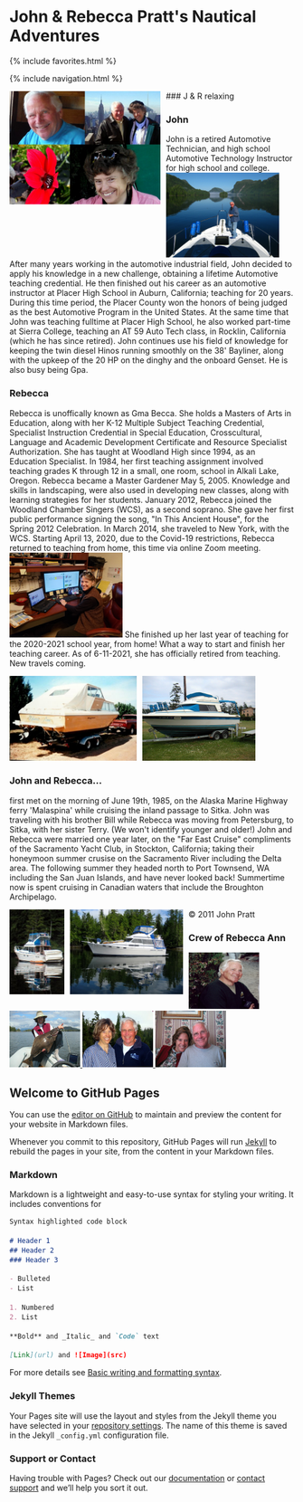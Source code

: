 
# John & Rebecca Pratt's Nautical Adventures

{% include favorites.html %}

{% include navigation.html %}

<link rel="stylesheet" type="text/css" href="anoceanofsky.css" />
<Style type="text/css">
</Style>

<img src="img/NEW/jr_collage.jpg" height="200px" style="float:left;padding-right:10px;">
### J & R relaxing

### John

John is a retired Automotive Technician, and high school Automotive Technology Instructor for high school and college. <img src="img/NEW/IMG_3087.JPG" height="150px"> After many years working in the automotive industrial field, John decided to apply his knowledge in a new challenge, obtaining a lifetime Automotive teaching credential. He then finished out his career as an automotive instructor at Placer High School in Auburn, California; teaching for 20 years. During this time period, the Placer County won the honors of being judged as the best Automotive Program in the United States. At the same time that John was teaching fulltime at Placer High School, he also worked part-time at Sierra College, teaching an AT 59 Auto Tech class, in Rocklin, California (which he has since retired). John continues use his field of knowledge for keeping the twin diesel Hinos running smoothly on the 38' Bayliner, along with the upkeep of the 20 HP on the dinghy and the onboard Genset. He is also busy being Gpa.


### Rebecca

Rebecca is unoffically known as Gma Becca. She holds a Masters of Arts in Education, along with her K-12 Multiple Subject Teaching Credential, Specialist Instruction Credential in Special Education, Crosscultural, Language and Academic Development Certificate and Resource Specialist Authorization. She has taught at Woodland High since 1994, as an Education Specialist. In 1984, her first teaching assignment involved teaching grades K through 12 in a small, one room, school in Alkali Lake, Oregon. Rebecca became a Master Gardener May 5, 2005. Knowledge and skills in landscaping, were also used in developing new classes, along with learning strategies for her students. January 2012, Rebecca joined the Woodland Chamber Singers (WCS), as a second soprano. She gave her first public performance signing the song, "In This Ancient House", for the Spring 2012 Celebration. In March 2014, she traveled to New York, with the WCS. Starting April 13, 2020, due to the Covid-19 restrictions, Rebecca returned to teaching from home, this time via online Zoom meeting. <img src="img/NEW/R_Zoom_teaching.jpg" height="150px"> She finished up her last year of teaching for the 2020-2021 school year, from home! What a way to start and finish her teaching career.  As of 6-11-2021, she has officially retired from teaching. New travels coming.

<img src="img/NEW/RebeccaAnnI.png" height="150px" style="float:left;padding-right:10px;">
<img src="img/NEW/RebeccaAnnII.png" height="150px" style="padding-right:10px;">

### John and Rebecca...
first met on the morning of June 19th, 1985, on the Alaska Marine Highway ferry 'Malaspina' while cruising the inland passage to Sitka. John was traveling with his brother Bill while Rebecca was moving from Petersburg, to Sitka, with her sister Terry. (We won't identify younger and older!) John and Rebecca were married one year later, on the "Far East Cruise" compliments of the Sacramento Yacht Club, in Stockton, California; taking their honeymoon summer crusise on the Sacramento River including the Delta area. The following summer they headed north to Port Townsend, WA including the San Juan Islands, and have never looked back! Summertime now is spent cruising in Canadian waters that include the Broughton Archipelago.


<img src="img/NEW/RebeccaAnnIII.png" height="150px" style="float:left;padding-right:10px;">
<img src="img/NEW/RebeccaAnnIV.png" height="150px" style="float:left;padding-right:10px;">

&copy; 2011 John Pratt


<h3>Crew of Rebecca Ann</h3>
<a href="img/NEW/JPrattHillmanSweater.png" width="125px" rel="lightbox[Crew]" title="Cap't John">
    <img src="img/NEW/JPrattHillmanSweater.png"  width="125px"  alt="Capt. John" height="100px">
</a>
<a href="img/NEW/pict0094-1.JPG" width="125px" rel="lightbox[Crew]" title="1st Mate Rebecca">
    <img src="img/NEW/pict0094-1.JPG" width="125px" alt="1st Mate Rebecca" height="100px">
</a>
<a href="img/NEW/JoesCove22007.jpg" width="125px" rel="lightbox[Crew]" title="1st Mate and Cap't">
    <img src="img/NEW/JoesCove22007.jpg" width="125px" alt="1st Mate and Cap't" height="100px" />
</a>
<a href="img/NEW/J_R.JPG" width="125px" rel="lightbox[Crew]" title="Rebecca and John">
    <img src="img/NEW/J_R.JPG" width="125px" alt="Rebecca and John" height="100px" />
</a>


## Welcome to GitHub Pages

You can use the [editor on GitHub](https://github.com/msimerson/pratt/edit/gh-pages/index.md) to maintain and preview the content for your website in Markdown files.

Whenever you commit to this repository, GitHub Pages will run [Jekyll](https://jekyllrb.com/) to rebuild the pages in your site, from the content in your Markdown files.

### Markdown

Markdown is a lightweight and easy-to-use syntax for styling your writing. It includes conventions for

```markdown
Syntax highlighted code block

# Header 1
## Header 2
### Header 3

- Bulleted
- List

1. Numbered
2. List

**Bold** and _Italic_ and `Code` text

[Link](url) and ![Image](src)
```

For more details see [Basic writing and formatting syntax](https://docs.github.com/en/github/writing-on-github/getting-started-with-writing-and-formatting-on-github/basic-writing-and-formatting-syntax).

### Jekyll Themes

Your Pages site will use the layout and styles from the Jekyll theme you have selected in your [repository settings](https://github.com/msimerson/pratt/settings/pages). The name of this theme is saved in the Jekyll `_config.yml` configuration file.

### Support or Contact

Having trouble with Pages? Check out our [documentation](https://docs.github.com/categories/github-pages-basics/) or [contact support](https://support.github.com/contact) and we’ll help you sort it out.

